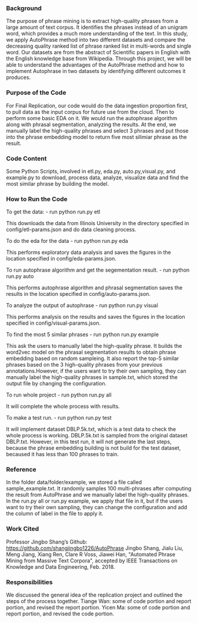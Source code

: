 ### Background

The purpose of phrase mining is to extract high-quality phrases from a large amount of text corpus. It identifies the phrases instead of an unigram word, which provides a much more understanding of the text.  In this study, we apply AutoPhrase method into two different datasets and compare the decreasing quality ranked list of phrase ranked list in multi-words and single word. Our datasets are from the abstract of Scientific papers in English with the English knowledge base from Wikipedia. Through this project, we will be able to understand the advantages of the AutoPhrase method and how to implement Autophrase in two datasets by identifying different outcomes it produces. 

### Purpose of the Code

For Final Replication, our code would do the data ingestion proportion first, to pull data as the input corpus for future use from the cloud. Then to perform some basic EDA on it. We would run the autophrase algorithm along with phrasal segmentation, analyzing the results. At the end, we manually label the high-quality phrases and select 3 phrases and put those into the phrase embedding model to return five most silimiar phrase as the result.

### Code Content
Some Python Scripts, involved in etl.py, eda.py, auto.py,visual.py, and example.py to download, process data, analyze, visualize data and find the most similar phrase by building the model.

	
### How to Run the Code

To get the data:     -      run python run.py etl


This downloads the data from Illinois University in the directory specified in config/etl-params.json and do data cleaning process.




To do the eda for the data     -       run python run.py eda


This performs exploratory data analysis and saves the figures in the location specified in config/eda-params.json.


To run autophrase algorithm and get the segementation result.     -        run python run.py auto



This performs autophrase algorithm and phrasal segmentation saves the results in the location specified in config/auto-params.json.


To analyze the output of autophrase           -         run python run.py visual


This performs analysis on the results and saves the figures in the location specified in config/visual-params.json.


To find the most 5 similar phrases           -         run python run.py example


This ask the users to manually label the high-quality phrase. It builds the word2vec model on the phrasal segmentation results to obtain phrase embedding based on random sampleing. It also report the top-5 similar phrases based on the 3 high-quality phrases from your previous annotations.However, if the users want to try their own sampling, they can manually label the high-quality phrases in sample.txt, which stored the output file by changing the configuration. 


To run whole project       -          run python run.py all

It will complete the whole process with results.


To make a test run.          -        run python run.py test

It will implement dataset DBLP.5k.txt, which is a test data to check the whole process is working. DBLP.5k.txt is sampled from the original dataset DBLP.txt. However, in this test run, it will not generate the last steps, because the phrase embedding building is not build for the test dataset, becaused it has less than 100 phrases to train.



### Reference

In the folder data/folder/example, we stored a file called sample_example.txt. It randomly samples 100 multi-phrases after computing the result from AutoPhrase and we manually label the high-quality phrases. In the run.py all or run.py example, we apply that file in it, but if the users want to try their own sampling, they can change the configuration and add the column of label in the file to apply it.


### Work Cited

Professor Jingbo Shang’s Github: https://github.com/shangjingbo1226/AutoPhrase
Jingbo Shang, Jialu Liu, Meng Jiang, Xiang Ren, Clare R Voss, Jiawei Han, "Automated Phrase Mining from Massive Text Corpora", accepted by IEEE Transactions on Knowledge and Data Engineering, Feb. 2018.

### Responsibilities
We discussed the general idea of the replication project and outlined the steps of the process together.
Tiange Wan: some of code portion and report portion, and revised the report portion.
Yicen Ma: some of code portion and report portion, and revised the code portion.






